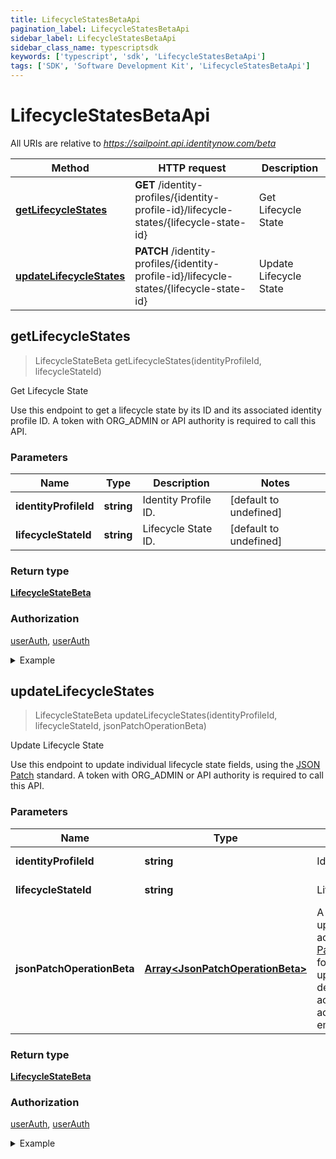 ```yaml
---
title: LifecycleStatesBetaApi
pagination_label: LifecycleStatesBetaApi
sidebar_label: LifecycleStatesBetaApi
sidebar_class_name: typescriptsdk
keywords: ['typescript', 'sdk', 'LifecycleStatesBetaApi'] 
tags: ['SDK', 'Software Development Kit', 'LifecycleStatesBetaApi']
---
```


# LifecycleStatesBetaApi

All URIs are relative to *https://sailpoint.api.identitynow.com/beta*

Method | HTTP request | Description
------------- | ------------- | -------------
[**getLifecycleStates**](LifecycleStatesBetaApi.md#getLifecycleStates) | **GET** /identity-profiles/{identity-profile-id}/lifecycle-states/{lifecycle-state-id} | Get Lifecycle State
[**updateLifecycleStates**](LifecycleStatesBetaApi.md#updateLifecycleStates) | **PATCH** /identity-profiles/{identity-profile-id}/lifecycle-states/{lifecycle-state-id} | Update Lifecycle State



## getLifecycleStates

> LifecycleStateBeta getLifecycleStates(identityProfileId, lifecycleStateId)

Get Lifecycle State

Use this endpoint to get a lifecycle state by its ID and its associated identity profile ID.   A token with ORG_ADMIN or API authority is required to call this API. 

### Parameters


Name | Type | Description  | Notes
------------- | ------------- | ------------- | -------------
 **identityProfileId** | **string**| Identity Profile ID. | [default to undefined]
 **lifecycleStateId** | **string**| Lifecycle State ID. | [default to undefined]

### Return type

[**LifecycleStateBeta**](../Models/LifecycleStateBeta.md)

### Authorization

[userAuth](https://developer.sailpoint.com/docs/api/v3/identity-security-cloud-v-3-api#authentication), [userAuth](https://developer.sailpoint.com/docs/api/v3/identity-security-cloud-v-3-api#authentication)

<details>
<summary>Example</summary>

```javascript
import { Configuration, LifecycleStatesBetaApi } from "sailpoint-api-client";
const apiConfig = new Configuration();
const lifecycleStatesBetaApi = new LifecycleStatesBetaApi(apiConfig);
const identityProfileId : string = "2b838de9-db9b-abcf-e646-d4f274ad4238"; // Identity Profile ID.
const lifecycleStateId : string = "ef38f94347e94562b5bb8424a56397d8"; // Lifecycle State ID.
const val = await lifecycleStatesBetaApi.getLifecycleStates(identityProfileId, lifecycleStateId);
console.log('API called successfully. Returned data: ' + val.data);
```
</details>


## updateLifecycleStates

> LifecycleStateBeta updateLifecycleStates(identityProfileId, lifecycleStateId, jsonPatchOperationBeta)

Update Lifecycle State

Use this endpoint to update individual lifecycle state fields, using the [JSON Patch](https://tools.ietf.org/html/rfc6902) standard.  A token with ORG_ADMIN or API authority is required to call this API. 

### Parameters


Name | Type | Description  | Notes
------------- | ------------- | ------------- | -------------
 **identityProfileId** | **string**| Identity Profile ID. | [default to undefined]
 **lifecycleStateId** | **string**| Lifecycle State ID. | [default to undefined]
 **jsonPatchOperationBeta** | [**Array&lt;JsonPatchOperationBeta&gt;**](../Models/JsonPatchOperationBeta.md)| A list of lifecycle state update operations according to the [JSON Patch](https://tools.ietf.org/html/rfc6902) standard.  The following fields can be updated: * enabled * description * accountActions * accessProfileIds * emailNotificationOption  | 

### Return type

[**LifecycleStateBeta**](../Models/LifecycleStateBeta.md)

### Authorization

[userAuth](https://developer.sailpoint.com/docs/api/v3/identity-security-cloud-v-3-api#authentication), [userAuth](https://developer.sailpoint.com/docs/api/v3/identity-security-cloud-v-3-api#authentication)

<details>
<summary>Example</summary>

```javascript
import { Configuration, LifecycleStatesBetaApi, JsonPatchOperationBeta } from "sailpoint-api-client";
const apiConfig = new Configuration();
const lifecycleStatesBetaApi = new LifecycleStatesBetaApi(apiConfig);
const identityProfileId : string = "2b838de9-db9b-abcf-e646-d4f274ad4238"; // Identity Profile ID.
const lifecycleStateId : string = "ef38f94347e94562b5bb8424a56397d8"; // Lifecycle State ID.
const jsonPatchOperationBeta : Array<JsonPatchOperationBeta> = [{op=replace, path=/description, value=Updated description!}, {op=replace, path=/accessProfileIds, value=[2c918087742bab150174407a80f3125e, 2c918087742bab150174407a80f3124f]}, {op=replace, path=/accountActions, value=[{action=ENABLE, sourceIds=[2c9180846a2f82fb016a481c1b1560c5, 2c9180846a2f82fb016a481c1b1560cc]}, {action=DISABLE, sourceIds=[2c91808869a0c9980169a207258513fb]}]}, {op=replace, path=/emailNotificationOption, value={notifyManagers=true, notifyAllAdmins=false, notifySpecificUsers=false, emailAddressList=[]}}]; // A list of lifecycle state update operations according to the [JSON Patch](https://tools.ietf.org/html/rfc6902) standard.  The following fields can be updated: * enabled * description * accountActions * accessProfileIds * emailNotificationOption 
const val = await lifecycleStatesBetaApi.updateLifecycleStates(identityProfileId, lifecycleStateId, jsonPatchOperationBeta);
console.log('API called successfully. Returned data: ' + val.data);
```
</details>

